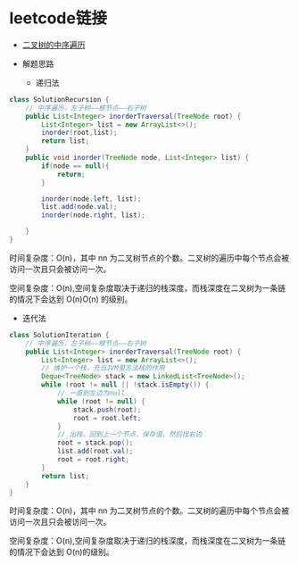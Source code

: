 # leetcode链接

- [二叉树的中序遍历](https://leetcode-cn.com/problems/binary-tree-inorder-traversal/)

- 解题思路
    * 递归法
```java
class SolutionRecursion {
    // 中序遍历，左子树——根节点——右子树
    public List<Integer> inorderTraversal(TreeNode root) {
        List<Integer> list = new ArrayList<>();
        inorder(root,list);
        return list;
    }
    public void inorder(TreeNode node, List<Integer> list) {
        if(node == null){
            return;
        }

        inorder(node.left, list);
        list.add(node.val);
        inorder(node.right, list);

    }
}
```

时间复杂度：O(n)，其中 nn 为二叉树节点的个数。二叉树的遍历中每个节点会被访问一次且只会被访问一次。

空间复杂度：O(n),空间复杂度取决于递归的栈深度，而栈深度在二叉树为一条链的情况下会达到 O(n)O(n) 的级别。

  * 迭代法
```java
class SolutionIteration {
    // 中序遍历，左子树——根节点——右子树
    public List<Integer> inorderTraversal(TreeNode root) {
        List<Integer> list = new ArrayList<>();
        // 维护一个栈，充当JVM里方法栈的作用
        Deque<TreeNode> stack = new LinkedList<TreeNode>();
        while (root != null || !stack.isEmpty()) {
            // 一直到左边为null
            while (root != null) {
                stack.push(root);
                root = root.left;
            }
            // 出栈，回到上一个节点，保存值，然后找右边
            root = stack.pop();
            list.add(root.val);
            root = root.right;
        }
        return list;
    }
}
```
时间复杂度：O(n)，其中 nn 为二叉树节点的个数。二叉树的遍历中每个节点会被访问一次且只会被访问一次。

空间复杂度：O(n),空间复杂度取决于递归的栈深度，而栈深度在二叉树为一条链的情况下会达到 O(n)的级别。
